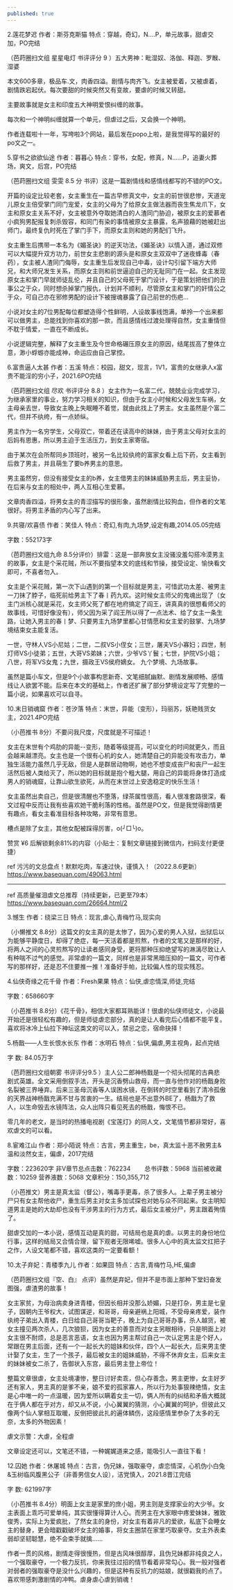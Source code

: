 ```yaml
---
published: true
---
```

2.莲花梦迟 作者：斯芬克斯猫
特点：穿越，奇幻，N....P，单元故事，甜虐交加，PO完结

（芭莳圈扫文组 星星电灯 书评评分 9 ）五大男神：毗湿奴、洛伽、释迦、罗睺、湿婆

本文600多章，极品车.文，肉香四溢。剧情与肉齐飞。女主被爱着，又被虐着，剧情跌宕起伏。每次要甜的时候突然又有变故，要虐的时候又转甜。

主要故事就是女主和印度五大神明爱恨纠缠的故事。

每次和一个神明纠缠就算一个单元，但虐过之后，又会换一个神明。

作者连载啦十一年，写垮啦3个网站，最后发在popo上啦，是我觉得写的最好的po文之一。

5.穿书之欲欲仙途 作者：暮暮心
特点：穿书，女配，修真，N......P，追妻火葬场，爽文，后宫，PO完结

（芭莳圈扫文组 雯雯 8.5 分 书评）这是一篇剧情线和感情线都写的不错的PO文。

开篇的设定比较老套，女主重生在一篇古早修真文中，女主的前世很悲惨，天道宠儿原女主倍受掌门同门宠爱，女主的父母为了给原女主做法器而丧生焦龙爪下，女主和原女主关系不好，女主被意外夺取她清白的人渣同门胁迫，被原女主的爱慕者小疯狗男配报复刺杀毁容，和同门有染的事情被原女主暴露，名声狼藉的她被赶出师门，最终复仇时死在了掌门手下，而原女主则和她的男配们飞升。

女主重生后携带一本名为《媚圣诀》的逆天功法，《媚圣诀》以情入道，通过双修可以大幅提升双方功力，前世女主悲剧的源头是和原女主双双中了迷夜蜂毒（春药），女主被人渣同门侮辱，女主重生后发现自己中毒，设计勾引留下端方大师兄，和大师兄发生关系，而原女主则和前世逼迫自己的无耻同门在一起。女主发现原女主和掌门早就师徒乱伦，并且自己的父母死于掌门设计，于是策划把他们的丑事公之于众，同时想杀掉掌门报仇，计划并不顺利，尽管原女主和掌门的奸情公之于众，可自己亦在邪修男配的设计下被搜魂暴露了自己前世的伤疤…

小说对女主的7位男配每位都塑造得个性鲜明，人设故事线饱满，单拎一个出来都可以做男主，总能找到你喜欢的那一款，而且感情线过渡处理得自然，女主重情但不耽于情爱，一直在不断成长。

小说逻辑完整，解释了女主重生及今世命格碾压原女主的原因，结尾拔高了整体立意，渺小蜉蝣亦能成神，命运应由自己掌控。

6.富贵逼人太甚 作者：五溪
特点：校园，甜文，现言，1V1，富贵的女继承人x富贵不能淫的穷小子，2021.6PO完结

（芭莳圈扫文组 尽欢 书评评分 8.8 ）女主作为一名富二代，兢兢业业完成学习，为继承家里的事业，努力学习相关的知识，但由于女主小时候和父母发生车祸，女主母亲去世，导致女主晚上失眠睡不着觉，就由此找上了男主。女主虽然是个富二代，但并不纨绔，有一点娇纵。

男主作为一名穷学生，父母双亡，带着还在读高中的妹妹，由于男主父母对女主的后妈有恩惠，所以男主迫于生活压力，到女主家寄宿。

由于某次在会所帮同乡顶班时，被另一名比较纨绔的富家女看上后下药，女主看到后救了男主，并且萌生了要b养男主的意思。

男主虽然穷，但没有接受女主的b养，女主借男主的妹妹威胁男主后，男主妥协，在后来与女主的相处中，两人互相心生爱慕。

文章肉香四溢，将男女主的青涩描写的很形象，虽然剧情比较狗血，但作者的文笔很好。将男主矛盾的内心写了出来。

9.共寝/欢喜债    作者：笑佳人
特点：奇幻,有肉,九场梦,设定有趣,2014.05.05完结

字数：552173字

（芭莳圈扫文组九命 8.5分评价）排雷：这是一部奔放女主没骚没羞勾搭冷漠男主的故事，女主是个采花贼，所以不要指望本文的底线和节操，接受设定、愉快看文即可，不喜者勿入。

女主是个采花贼，第一次下山遇到的第一个目标就是男主，可惜武功太差、被男主一刀抹了脖子，临死前给男主下了春丨药九欢。这时候女主师父的鬼魂出现了（女主门派核心就是采花，女主师父死了都在地府搞定了阎王，讲真真的很想看师父的故事线，可惜好像没有），师父因为采了阎王所以得了一点法术、给了女主一条生路，让她入男主的春丨梦、只要男主九场梦里都心甘情愿和女主爱的鼓掌、九场梦境结束女主能复活。

一世，守林人VS小尼姑；二世，二叔VS小侄女；三世，屠夫VS小寡妇；四世，制灯师VS小徒弟；五世，大哥VS弟妹；六世，少爷VS丫鬟；七世，护院VS小姐；八世，将军VS女鬼；九世，摄政王VS侯府嫡女。 九个梦境、九场故事。

虽然是篇小车文，但是9个小故事构思新奇、文笔细腻幽默、剧情发展顺畅、感情线让人欲罢不能。后来在本文的基础上，作者还扩展了部分梦境设定写了完整的一篇小说，如果喜欢可以自寻。

10.末日销魂窟 作者：苍汐落
特点：末世，异能（变形），玛丽苏，妖艳贱货女主，2021.4PO完结

（小芭推书 8分）不要问我尺度，尺度就是不可描述！

女主在末世有个鸡肋的异能--变形，随着等级提高，可以变化的时间就更久，而且会越来越漂亮。女主也是一个很有心机的女人，她清楚自己的异能没有攻击力，单独生活能力虽然几乎无敌，但是人是群居动物啊，她也不想变成丧尸和丧尸一起生活然后被人类给灭了，所以她的目标就是抱个粗大腿，用自己的异能将身体打造成男人的销魂窟，让靠山欲生欲死，从而在末世过上安逸稳定的快乐生活！

女主虽然出卖自己，但是很清醒也不堕落，绿茶属性很高，看人很准套路很深，看文过程中反而让我有些喜欢她干脆利落的性格。虽然是PO文，但是我觉得剧情更有趣点，看女主看准目标各种攻略，非常有意思。

槽点是除了女主，其他女配被踩得厉害，o(╯□╰)o。

赞赏 ¥6 后解锁剩余81%的内容（小贴士：复制文章链接到微信内，扫码支付更便捷）

ref
污污的文总盘点！默默吃肉，车速过快，谨慎入！（2022.8.6更新）
https://www.basequan.com/49063.html

---

ref
高质量催泪虐文总推荐（持续更新，已更至79本）
https://www.basequan.com/26664.html/2

3.憾生 作者：绕梁三日
特点：现言,虐心,青梅竹马,现实向

（小懒推文 8.8分）这篇文的女主真的是太惨了，因为心爱的男人入狱，出狱后以为能够平静度日，却得了绝症，每一天活着都是煎熬，作者的文笔又是那样的好，将两人之间的心灵煎熬写的让读者感同身受，更将那种压抑绝望写的淋漓尽致让人有种喘不过气的感觉。非常虐的一篇文，同样也是非常黑暗压抑的一篇文，可作者写的那样好，还是忍不住要推一推！准备好手帕，比较偏人性的现实残忍。

4.仙侠奇缘之花千骨 作者：Fresh果果
特点：仙侠,虐恋情深,师徒,完结

字数：658660字

（小芭推书 8.8分）《花千骨》，相信大家都耳熟能详！很虐的仙侠师徒文，小说最开始还是很轻松有趣的，但是师徒虐恋部分，真的是让人看完后心情都不能平复。喜欢将冰冷上仙拉下神坛这类文的可以入，禁忌之恋，宿命抉择！

5.杨戬——人生长恨水长东 作者：水明石
特点：仙侠,偏虐,男主视角，起点完结

字 数: 84.05万字

（芭莳圈扫文组朝雾 书评评分9.5 ）主人公二郎神杨戬是一个彻头彻尾的古典悲剧式英雄。全文采用倒叙手法，开头是沉香劈山救母，而一直与他作对的杨戬身败名裂被三界唾弃。后来三圣母沉香等人误困水镜，在倒转的时空里看到了清冷孤傲的天界战神杨戬充满不甘与苦衷的一生。结局也是不出意外BE了，杨戬为了救人，以生命毁去水镜阵法，众人出阵只看见死去的杨戬，悔恨不已。

零几年的老文，是当时的热播电视剧《宝莲灯》的同人文，文笔情节都非常好，喜欢虐文的可以看。

8.宦难江山 作者：郑小陌说
特点：古言，男主重生，be，真太监十恶不赦男主&温和淡然女主，偏虐，2017完结

字数：223620字 非V章节总点击数：762234　　 总书评数：5968 当前被收藏数：10259 营养液数：5068 文章积分：150,355,712

（小芭推文）男主是真太监（督公），嘴毒手更毒，杀了很多人。上辈子男主被分尸只有女主帮他收尸，重生后男主对女主多加试探也对她与众不同起来。女主明知道男主是她的大劫却也没有干涉男主的行为方式，最后女主被分尸，男主跟着殉情了。

甜虐交加的一本小说，感情互动是真的甜，可结局也是真的虐。以男主的身份地位行事，这样的结局又合情合理，留下观者无限唏嘘。很多人心中的真太监文扛把子之作，人设文笔都不错，喜欢这类的一定要看额！

10.太子弃妃：青楼季九儿 作者：如果囧
特点：古言,青梅竹马,HE,偏虐

（芭莳圈扫文组『空、白』 点评）虽然是弃妃，但并不是市面上那种下堂妇奋发图强，虐渣男的故事！

女主家贫，为母治病卖身进青楼，但因长相并没那么娇媚，只是打杂，男主是七皇子，因朝内王爷权大，试图谋逆，和哥哥，母亲避祸上阳城，不受母亲疼爱，装作纨绔子弟出入青楼，白日给自己哥哥当靶子，晚上为自己哥哥办事，杀人越货，被女主撞见两次杀人，几次狼狈，因为女主的善意而对女主另眼相待，只是明面上对女主很不耐烦，总是恶言恶语，女主也因为男主帮过自己一次认定男主是个好人，常跟在男主后面，还有一个一起长大的姐妹和伙伴，四个人一起长大，后来男主使计娶了女主，生了一个孩子，最后被女主的姐妹威胁，不得不休弃女主，后来女主的妹妹被女二杀了，告御状入东宫，最后男主登上帝位！

整篇文章很虐，女主处境凄惨，整日讨好卖乖，但心存善念，男主更惨，女主好歹还有家人，男主真的是爹不亲，娘不爱的孤家寡人，所以行为处事狠辣绝情，女主是心中唯一的一点温暖，因为爱所以瞒着女主一切，俩人所有的纠结和矛盾大概就在于俩人都在乎对方，却又从不说，小心翼翼的猜测，小心翼翼的呵护，但彼此又像两个仙人掌相互取暖，反倒把彼此扎的遍体鳞伤，这段感情里参杂了太多的无奈，太多的外物因素！

虐文示警：大虐，全程虐

文章设定还可以，文笔还不错，一种娓娓道来之感，能吸引人一直往下看！

12.囚她 作者：休屠城
特点：古言，伪兄妹，强取豪夺，虐恋情深，心机伪小白兔&玉树临风腹黑公子（非善男信女人设），洁党慎入，2021.8晋江完结

字 数: 621997字

（小芭推书 8.4分）明面上女主是家里的庶小姐，男主则是支撑家业的大少爷。女主表面上乖巧可爱单纯，其实很懂得算计人心。而男主在大家眼中疼爱妹妹，雅致俊秀，实际上为爱疯批，了然女主的身份，对女主有着非凡的爱欲，私底下会睡女主的替身，更会暗戳戳破坏女主的婚事，将女主圈禁在家里巧取豪夺。女主外表柔弱却坚韧聪慧，绝不会束手就擒……

作者一贯的风格，剧情走得很慢热，但是古风味很醇厚，且伪兄妹都非纯良之人，一个强取豪夺，一个极力反抗，你来我往过招的情节看着非常勾心。我一般对强者对弱者的强取豪夺是没什么兴趣的，但是这种有反抗力的姑娘，就很戳我的点了。喜欢带感刺激剧情的冲鸭。虐身虐心虐到销魂！
